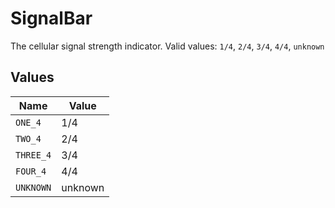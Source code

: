 # SignalBar

The cellular signal strength indicator.  Valid values: `1/4`, `2/4`, `3/4`, `4/4`, `unknown`


## Values

| Name      | Value     |
| --------- | --------- |
| `ONE_4`   | 1/4       |
| `TWO_4`   | 2/4       |
| `THREE_4` | 3/4       |
| `FOUR_4`  | 4/4       |
| `UNKNOWN` | unknown   |
